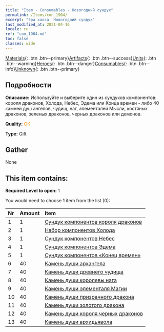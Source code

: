 ```yaml
---
title: "Item - Consumables - Новогодний сундук"
permalink: /Items/con_1904/
excerpt: "Эра хаоса  Новогодний сундук"
last_modified_at: 2021-04-16
locale: ru
ref: "con_1904.md"
toc: false
classes: wide
---
```

 [Materials](/ru/Items/){: .btn .btn--primary}[Artifacts](/ru/Items/Artifacts/){: .btn .btn--success}[Units](/ru/Items/Units/){: .btn .btn--warning}[Heroes](/ru/Items/Heroes/){: .btn .btn--danger}[Consumables](/ru/Items/Consumables/){: .btn .btn--info}[Unknown](/ru/Items/Unknown/){: .btn .btn--primary}

## Подробности
 **Описание:** Используйте и выберите один из сундуков компонентов: короля драконов, Холода, Небес, Эдема или Конца времен - либо 40 камней душ ангелов, чудищ, наг, элементалей Мысли, костяных драконов, зеленых драконов, черных драконов или демонов.

 **Quality:** <span style="color: #FF8C00">OK</span>

 **Type:** Gift

## Gather

  None

## This item contains:

 **Required Level to open:** 1

 You would need to choose 1 item from the list (0):

  | Nr | Amount |     Item    |
  |:---|:-------|:------------|
  | 1 | 1 | [Сундук компонентов короля драконов](/ru/Items/con_1348/) |  | 
  | 2 | 1 | [Набор компонентов Холода](/ru/Items/con_1352/) |  | 
  | 3 | 1 | [Сундук компонентов Небес](/ru/Items/con_1354/) |  | 
  | 4 | 1 | [Сундук компонентов Эдема](/ru/Items/con_1864/) |  | 
  | 5 | 1 | [Сундук компонентов «Конец времен»](/ru/Items/con_1360/) |  | 
  | 6 | 40 | [Камень души архангела](/ru/Items/unt_288/) |  | 
  | 7 | 40 | [Камень души древнего чудища](/ru/Items/unt_311/) |  | 
  | 8 | 40 | [Камень души королевы нага](/ru/Items/unt_325/) |  | 
  | 9 | 40 | [Камень души элементаля Магии](/ru/Items/unt_347/) |  | 
  | 10 | 40 | [Камень души призрачного дракона](/ru/Items/unt_303/) |  | 
  | 11 | 40 | [Камень души золотого дракона](/ru/Items/unt_295/) |  | 
  | 12 | 40 | [Камень души короля черных драконов](/ru/Items/unt_334/) |  | 
  | 13 | 40 | [Камень души архидьявола](/ru/Items/unt_318/) |  | 
